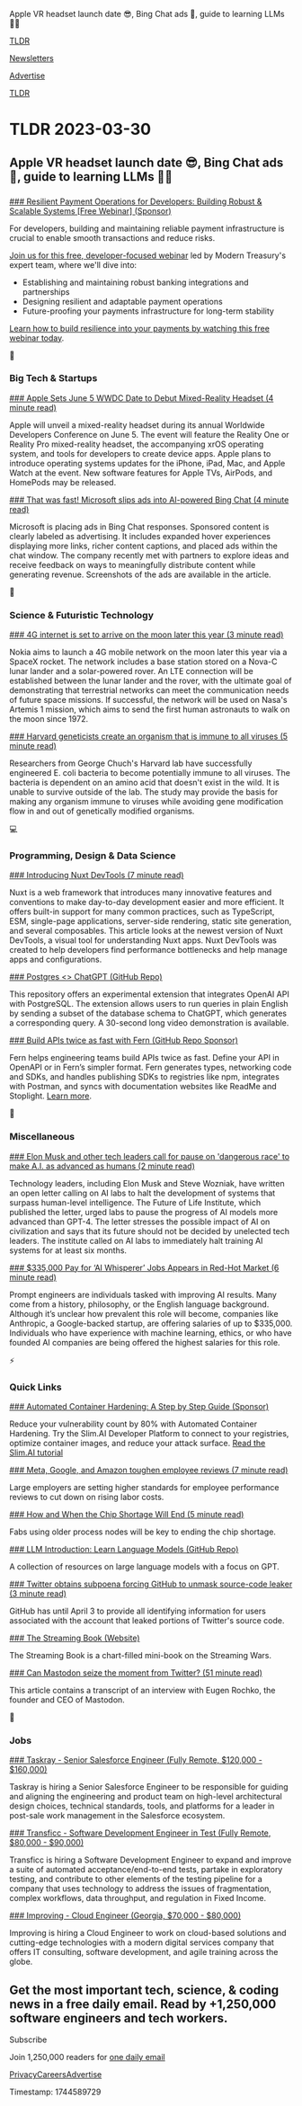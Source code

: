 Apple VR headset launch date 😎, Bing Chat ads 📮, guide to learning LLMs 👨‍💻

[TLDR](/)

[Newsletters](/newsletters)

[Advertise](https://advertise.tldr.tech/)

[TLDR](/)

# TLDR 2023-03-30

## Apple VR headset launch date 😎, Bing Chat ads 📮, guide to learning LLMs 👨‍💻

### 

[### Resilient Payment Operations for Developers: Building Robust & Scalable Systems [Free Webinar] (Sponsor)](https://www.moderntreasury.com/building-resilient-payment-systems?utm_source=tldr&amp;utm_medium=email&amp;utm_campaign=tldr_resilient_payments)

For developers, building and maintaining reliable payment infrastructure is crucial to enable smooth transactions and reduce risks.

[Join us for this free, developer-focused webinar](https://www.moderntreasury.com/building-resilient-payment-systems?utm_source=tldr&utm_medium=email&utm_campaign=tldr_resilient_payments) led by Modern Treasury's expert team, where we'll dive into:

* Establishing and maintaining robust banking integrations and partnerships
* Designing resilient and adaptable payment operations
* Future-proofing your payments infrastructure for long-term stability

[Learn how to build resilience into your payments by watching this free webinar today](https://www.moderntreasury.com/building-resilient-payment-systems?utm_source=tldr&utm_medium=email&utm_campaign=tldr_resilient_payments).

📱

### Big Tech & Startups

[### Apple Sets June 5 WWDC Date to Debut Mixed-Reality Headset (4 minute read)](https://archive.ph/Bh3FS?utm_source=tldrnewsletter)

Apple will unveil a mixed-reality headset during its annual Worldwide Developers Conference on June 5. The event will feature the Reality One or Reality Pro mixed-reality headset, the accompanying xrOS operating system, and tools for developers to create device apps. Apple plans to introduce operating systems updates for the iPhone, iPad, Mac, and Apple Watch at the event. New software features for Apple TVs, AirPods, and HomePods may be released.

[### That was fast! Microsoft slips ads into AI-powered Bing Chat (4 minute read)](https://techcrunch.com/2023/03/29/that-was-fast-microsoft-slips-ads-into-ai-powered-bing-chat/?utm_source=tldrnewsletter)

Microsoft is placing ads in Bing Chat responses. Sponsored content is clearly labeled as advertising. It includes expanded hover experiences displaying more links, richer content captions, and placed ads within the chat window. The company recently met with partners to explore ideas and receive feedback on ways to meaningfully distribute content while generating revenue. Screenshots of the ads are available in the article.

🚀

### Science & Futuristic Technology

[### 4G internet is set to arrive on the moon later this year (3 minute read)](https://www.cnbc.com/2023/03/28/nokia-set-to-launch-4g-internet-on-the-moon-later-this-year.html?utm_source=tldrnewsletter)

Nokia aims to launch a 4G mobile network on the moon later this year via a SpaceX rocket. The network includes a base station stored on a Nova-C lunar lander and a solar-powered rover. An LTE connection will be established between the lunar lander and the rover, with the ultimate goal of demonstrating that terrestrial networks can meet the communication needs of future space missions. If successful, the network will be used on Nasa's Artemis 1 mission, which aims to send the first human astronauts to walk on the moon since 1972.

[### Harvard geneticists create an organism that is immune to all viruses (5 minute read)](https://www.freethink.com/science/virus-resistant-ecoli?utm_source=tldrnewsletter)

Researchers from George Chuch's Harvard lab have successfully engineered E. coli bacteria to become potentially immune to all viruses. The bacteria is dependent on an amino acid that doesn't exist in the wild. It is unable to survive outside of the lab. The study may provide the basis for making any organism immune to viruses while avoiding gene modification flow in and out of genetically modified organisms.

💻

### Programming, Design & Data Science

[### Introducing Nuxt DevTools (7 minute read)](https://nuxt.com/blog/introducing-nuxt-devtools?utm_source=tldrnewsletter)

Nuxt is a web framework that introduces many innovative features and conventions to make day-to-day development easier and more efficient. It offers built-in support for many common practices, such as TypeScript, ESM, single-page applications, server-side rendering, static site generation, and several composables. This article looks at the newest version of Nuxt DevTools, a visual tool for understanding Nuxt apps. Nuxt DevTools was created to help developers find performance bottlenecks and help manage apps and configurations.

[### Postgres &lt;&gt; ChatGPT (GitHub Repo)](https://github.com/cloudquery/pg_gpt?utm_source=tldrnewsletter)

This repository offers an experimental extension that integrates OpenAI API with PostgreSQL. The extension allows users to run queries in plain English by sending a subset of the database schema to ChatGPT, which generates a corresponding query. A 30-second long video demonstration is available.

[### Build APIs twice as fast with Fern (GitHub Repo Sponsor)](https://github.com/fern-api/fern)

Fern helps engineering teams build APIs twice as fast. Define your API in OpenAPI or in Fern’s simpler format. Fern generates types, networking code and SDKs, and handles publishing SDKs to registries like npm, integrates with Postman, and syncs with documentation websites like ReadMe and Stoplight. [Learn more](https://github.com/fern-api/fern).

🎁

### Miscellaneous

[### Elon Musk and other tech leaders call for pause on 'dangerous race' to make A.I. as advanced as humans (2 minute read)](https://www.cnbc.com/2023/03/29/elon-musk-other-tech-leaders-pause-training-ai-beyond-gpt-4.html?utm_source=tldrnewsletter)

Technology leaders, including Elon Musk and Steve Wozniak, have written an open letter calling on AI labs to halt the development of systems that surpass human-level intelligence. The Future of Life Institute, which published the letter, urged labs to pause the progress of AI models more advanced than GPT-4. The letter stresses the possible impact of AI on civilization and says that its future should not be decided by unelected tech leaders. The institute called on AI labs to immediately halt training AI systems for at least six months.

[### $335,000 Pay for ‘AI Whisperer’ Jobs Appears in Red-Hot Market (6 minute read)](https://archive.ph/c2f6l?utm_source=tldrnewsletter)

Prompt engineers are individuals tasked with improving AI results. Many come from a history, philosophy, or the English language background. Although it’s unclear how prevalent this role will become, companies like Anthropic, a Google-backed startup, are offering salaries of up to $335,000. Individuals who have experience with machine learning, ethics, or who have founded AI companies are being offered the highest salaries for this role.

⚡

### Quick Links

[### Automated Container Hardening: A Step by Step Guide (Sponsor)](https://www.slim.ai/docs/automated-container-hardening/?utm_source=tldr&amp;utm_campaign=20230330)

Reduce your vulnerability count by 80% with Automated Container Hardening. Try the Slim.AI Developer Platform to connect to your registries, optimize container images, and reduce your attack surface. [Read the Slim.AI tutorial](https://www.slim.ai/docs/automated-container-hardening/?utm_source=tldr&utm_campaign=20230330)

[### Meta, Google, and Amazon toughen employee reviews (7 minute read)](https://archive.ph/2rKgx?utm_source=tldrnewsletter)

Large employers are setting higher standards for employee performance reviews to cut down on rising labor costs.

[### How and When the Chip Shortage Will End (5 minute read)](https://spectrum.ieee.org/chip-shortage?utm_source=tldrnewsletter)

Fabs using older process nodes will be key to ending the chip shortage.

[### LLM Introduction: Learn Language Models (GitHub Repo)](https://gist.github.com/rain-1/eebd5e5eb2784feecf450324e3341c8d?utm_source=tldrnewsletter)

A collection of resources on large language models with a focus on GPT.

[### Twitter obtains subpoena forcing GitHub to unmask source-code leaker (3 minute read)](https://arstechnica.com/tech-policy/2023/03/twitter-obtains-subpoena-forcing-github-to-unmask-source-code-leaker/?utm_source=tldrnewsletter)

GitHub has until April 3 to provide all identifying information for users associated with the account that leaked portions of Twitter's source code.

[### The Streaming Book (Website)](https://www.thestreamingbook.com/?utm_source=tldrnewsletter)

The Streaming Book is a chart-filled mini-book on the Streaming Wars.

[### Can Mastodon seize the moment from Twitter? (51 minute read)](https://www.theverge.com/23658648/mastodon-ceo-twitter-interview-elon-musk-twitter?utm_source=tldrnewsletter)

This article contains a transcript of an interview with Eugen Rochko, the founder and CEO of Mastodon.

💼

### Jobs

[### Taskray - Senior Salesforce Engineer (Fully Remote, $120,000 - $160,000)](https://tldr.tech/jobs/senior-salesforce-engineer/451)

Taskray is hiring a Senior Salesforce Engineer to be responsible for guiding and aligning the engineering and product team on high-level architectural design choices, technical standards, tools, and platforms for a leader in post-sale work management in the Salesforce ecosystem.

[### Transficc - Software Development Engineer in Test (Fully Remote, $80,000 - $90,000)](https://tldr.tech/jobs/software-development-engineer-in-test/461)

Transficc is hiring a Software Development Engineer to expand and improve a suite of automated acceptance/end-to-end tests, partake in exploratory testing, and contribute to other elements of the testing pipeline for a company that uses technology to address the issues of fragmentation, complex workflows, data throughput, and regulation in Fixed Income.

[### Improving - Cloud Engineer (Georgia, $70,000 - $80,000)](https://tldr.tech/jobs/cloud-engineer/459)

Improving is hiring a Cloud Engineer to work on cloud-based solutions and cutting-edge technologies with a modern digital services company that offers IT consulting, software development, and agile training across the globe.

## Get the most important tech, science, & coding news in a free daily email. Read by +1,250,000 software engineers and tech workers.

Subscribe

Join 1,250,000 readers for [one daily email](/api/latest/tech)

[Privacy](/privacy)[Careers](https://jobs.ashbyhq.com/tldr.tech)[Advertise](/tech/advertise)

Timestamp: 1744589729
